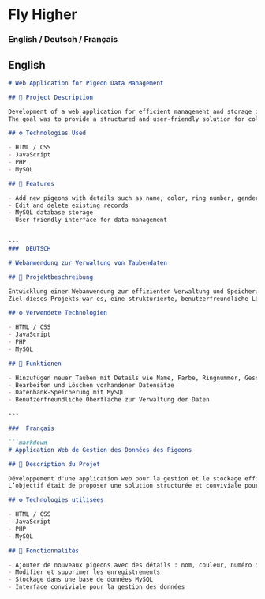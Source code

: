 # Fly Higher

###  English / Deutsch / Français

##  English 

```markdown
# Web Application for Pigeon Data Management

## 📌 Project Description

Development of a web application for efficient management and storage of pigeon data.  
The goal was to provide a structured and user-friendly solution for collecting and managing pigeon information.

## ⚙️ Technologies Used

- HTML / CSS
- JavaScript
- PHP
- MySQL

## 🔧 Features

- Add new pigeons with details such as name, color, ring number, gender, etc.
- Edit and delete existing records
- MySQL database storage
- User-friendly interface for data management


---
###  DEUTSCH

# Webanwendung zur Verwaltung von Taubendaten

## 📌 Projektbeschreibung

Entwicklung einer Webanwendung zur effizienten Verwaltung und Speicherung von Taubendaten.  
Ziel dieses Projekts war es, eine strukturierte, benutzerfreundliche Lösung zur Erfassung, Speicherung und Verwaltung von Informationen über Tauben bereitzustellen.

## ⚙️ Verwendete Technologien

- HTML / CSS
- JavaScript
- PHP
- MySQL

## 🔧 Funktionen

- Hinzufügen neuer Tauben mit Details wie Name, Farbe, Ringnummer, Geschlecht, usw.
- Bearbeiten und Löschen vorhandener Datensätze
- Datenbank-Speicherung mit MySQL
- Benutzerfreundliche Oberfläche zur Verwaltung der Daten

---

###  Français

```markdown
# Application Web de Gestion des Données des Pigeons

## 📌 Description du Projet

Développement d'une application web pour la gestion et le stockage efficace des données des pigeons.  
L’objectif était de proposer une solution structurée et conviviale pour la collecte et la gestion des informations sur les pigeons.

## ⚙️ Technologies utilisées

- HTML / CSS
- JavaScript
- PHP
- MySQL

## 🔧 Fonctionnalités

- Ajouter de nouveaux pigeons avec des détails : nom, couleur, numéro de bague, sexe, etc.
- Modifier et supprimer les enregistrements
- Stockage dans une base de données MySQL
- Interface conviviale pour la gestion des données
